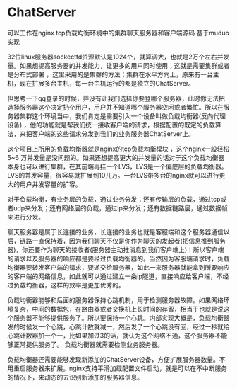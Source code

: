 # ChatServer
可以工作在nginx tcp负载均衡环境中的集群聊天服务器和客户端源码  基于muduo实现

32位linux服务器sockectfd资源默认是1024个，就算调大，也就是2万个左右并发量。如果想提高服务器的并发能力，让更多的用户同时使用；这就是需要集群或者是分布式部署 ，这里采用的是集群的方法；集群在水平方向上，原来有一台主机，现在扩展多台主机，每一台主机运行的都是独立的ChatServer。

但思考一下qq登录的时候，并没有让我们选择你要登哪个服务器，此时你无法把选择服务器这个决定扔个用户，用户并不知道哪个服务器空闲或者繁忙。所以在服务器集群这个环境当中，我们肯定是需要引入一个设备叫做负载均衡器(反向代理设备) ，他的功能就是帮我们统一接收客户端的请求，根据配置的既定的负载算法，来把客户端的这些请求分发到我们的业务服务器ChatServer上。

这个项目上所用的负载均衡器就是nginx的tcp负载均衡模块 ，这个nginx一般轻松5~6 万并发量是没问题的。如果还想提高更大的并发量的话对于这个负载均衡器本身也可以进行集群，在其前端再挂一个LVS，LVS是一个偏底层的负载均衡器。LVS的并发容量，很容易就扩展到10几万。一台LVS带多台的nginx就可以进行更大的用户并发容量的扩容。

对于负载均衡，有业务层的负载，通过业务分发；还有传输层的负载，通过tcp或者udp来分发；还有网络层的负载，通过ip来分发；还有数据链路层，通过数据帧来进行分发。

聊天服务器是属于长连接的业务，长连接的业务也就是客服端和这个服务器通信以后，链路一直保持着，因为我们聊天不仅是你作为聊天的发起者(把信息推到服务器)，你还要作为聊天的接收者(服务器主动推消息到我们客户端上)！所以客户端的请求以及服务器的响应都是要经过负载均衡器的。当然因为客服端请求时，负载均衡器要转发客户端的请求，要递交给服务器，如此一来服务器就能拿到所要响应的客户端的网络信息，如此就可以通过建立一条ip隧道，直接响应给客户端，不经过负载均衡器，这样的效率是更加优秀的。

负载均衡器能够和后面的服务器保持心跳机制，用于检测服务器故障。如果网络环境复杂，中间的数据包，在路由器或者交换机上长时间的存留，相当于也就是说这个服务器不能够提供服务了。所以要保持一个心跳。内部实现大概是，负载均衡器发的时候发一个心跳，心跳计数就减一，然后发了一个心跳没有回，经过一秒就给心跳计数器加一个一，比如果加过3的话，就认为这个网络不通，这个服务器不能够正常提供服务了。 负载均衡器就需要检测业务服务器。

负载均衡器还需要能够发现新添加的ChatServer设备，方便扩展服务器数量。不用重启服务器来扩展。nginx支持平滑加载配置文件启动，就是可以在不中断服务的情况下，来动态的去识别新添加的服务器信息。
